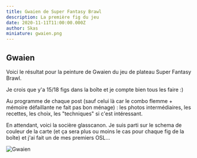 ```yaml
---
title: Gwaien de Super Fantasy Brawl
description: La première fig du jeu
date: 2020-11-11T11:00:00.000Z
author: Skas
miniature: gwaien.png
---
```


## Gwaien

Voici le résultat pour la peinture de Gwaien du jeu de plateau Super Fantasy Brawl.

Je crois que y'a 15/18 figs dans la boîte et je compte bien tous les faire :)

Au programme de chaque post (sauf celui là car le combo flemme + mémoire défaillante ne fait pas bon ménage) : les photos intermédiaires, les recettes, les choix, les "techniques" si c'est intéressant.

En attendant, voici la socière glasscanon. Je suis parti sur le schema de couleur de la carte (et ça sera plus ou moins le cas pour chaque fig de la boîte) et j'ai fait un de mes premiers OSL...

![Gwaien](gwaien.png)
